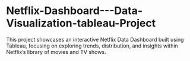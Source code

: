 # Netflix-Dashboard---Data-Visualization-tableau-Project
This project showcases an interactive Netflix Data Dashboard built using Tableau, focusing on exploring trends, distribution, and insights within Netflix’s library of movies and TV shows.
